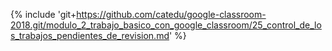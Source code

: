 {% include 'git+https://github.com/catedu/google-classroom-2018.git/modulo_2_trabajo_basico_con_google_classroom/25_control_de_los_trabajos_pendientes_de_revision.md' %}